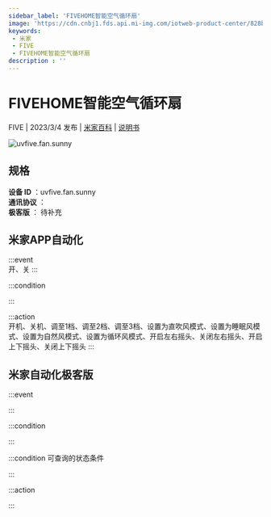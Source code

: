 ```yaml
---
sidebar_label: 'FIVEHOME智能空气循环扇'
image: 'https://cdn.cnbj1.fds.api.mi-img.com/iotweb-product-center/828bbefd81792cb0c9173fda8552ccd6_1676876003746.png?GalaxyAccessKeyId=AKVGLQWBOVIRQ3XLEW&Expires=9223372036854775807&Signature=UMb7+45Nd3tBUZtUbp2bNs0wOJk='
keywords: 
 - 米家
 - FIVE
 - FIVEHOME智能空气循环扇
description : ''
---
```

# FIVEHOME智能空气循环扇

FIVE | 2023/3/4 发布 | [米家百科](https://home.mi.com/webapp/content/baike/product/index.html?model=uvfive.fan.sunny) | [说明书](https://home.mi.com/views/introduction.html?model=uvfive.fan.sunny&region=cn)

![uvfive.fan.sunny](https://cdn.cnbj1.fds.api.mi-img.com/iotweb-product-center/828bbefd81792cb0c9173fda8552ccd6_1676876003746.png?GalaxyAccessKeyId=AKVGLQWBOVIRQ3XLEW&Expires=9223372036854775807&Signature=UMb7+45Nd3tBUZtUbp2bNs0wOJk=)

## 规格  
> 
**设备 ID** ：uvfive.fan.sunny  
**通讯协议** ：  
**极客版**  ： 待补充 


## 米家APP自动化  

:::event  
开、关
:::

:::condition  

:::

:::action   
开机、关机、调至1档、调至2档、调至3档、设置为直吹风模式、设置为睡眠风模式、设置为自然风模式、设置为循环风模式、开启左右摇头、关闭左右摇头、开启上下摇头、关闭上下摇头
:::

## 米家自动化极客版  

:::event  

:::

:::condition  

:::

:::condition 可查询的状态条件  

:::

:::action  

:::

        
